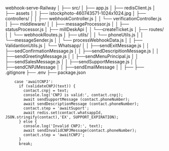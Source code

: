 webhook-serve-Railway
│
├── src/
│   ├── app.js
│   ├── redisClient.js
│   ├── assets
│   │   ├── istockphoto-460743571-1024x1024.jpg
│   ├── controllers/
│   │   ├── webhookController.js
│   │   └── verificationController.js
│   ├── middleware/
│   │   ├── messageProcessor.js
│   │   ├── statusProcessor.js
│   ├── millDeskApi
│   │   └──createTicket.js
│   ├── routes/
│   │   └── webhookRoutes.js
│   ├── utils/
│   │   └── phoneUtils.js
│   │   └──messageSender.js
│   │   └── processWebhookData.js
│   │   ├── ValidantionUtils.js
│   └── Whatsapp/
│   │   ├──sendExitMessage.js
│   │   ├──sedConfirmationMessage.js
│   │   ├──sendDescripitionMessage.js
│   │   ├──sendGreetingMessage.js
│   │   ├──sendMenuPrincipal.js
│   │   ├──sendSalesMessage.js
│   │   ├──sendSupportMessage.js
│   │   ├──sendCNPJMessage
│   │   ├──sendEmailMessage
│   │   ├──
├── .gitignore
├── .env
├── package.json






        case 'awaitCNPJ':
          if (validateCNPJ(text)) {
            contact.cnpj = text;
            console.log('CNPJ is valid:', contact.cnpj);
            await sendSupportMessage (contact.phoneNumber);
            await sendDescriptionMessage (contact.phoneNumber);
            contact.step = 'awaitSuport';
            await redis.set(contact.whatsappId, JSON.stringify(contact),'EX', SUPPORT_EXPIRATION);
          } else {
            console.log('Invalid CNPJ:', text);
            await sendInvalidCNPJMessage(contact.phoneNumber);
            contact.step = 'awaitCNPJ';
          }
          break;




